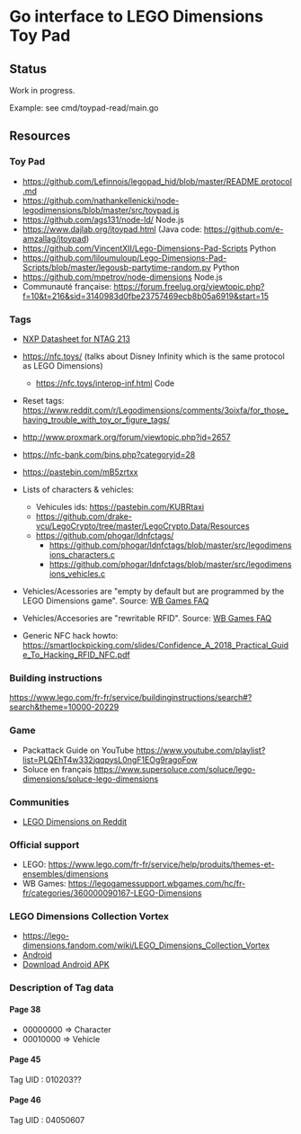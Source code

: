 # Go interface to LEGO Dimensions Toy Pad

## Status

Work in progress.

Example: see cmd/toypad-read/main.go

## Resources

### Toy Pad
* https://github.com/Lefinnois/legopad_hid/blob/master/README.protocol.md
* https://github.com/nathankellenicki/node-legodimensions/blob/master/src/toypad.js
* https://github.com/ags131/node-ld/ Node.js
* https://www.dajlab.org/jtoypad.html (Java code: https://github.com/e-amzallag/jtoypad)
* https://github.com/VincentXII/Lego-Dimensions-Pad-Scripts Python
* https://github.com/liloumuloup/Lego-Dimensions-Pad-Scripts/blob/master/legousb-partytime-random.py Python
* https://github.com/mpetrov/node-dimensions Node.js
* Communauté française: https://forum.freelug.org/viewtopic.php?f=10&t=216&sid=3140983d0fbe23757469ecb8b05a6919&start=15

### Tags
* [NXP Datasheet for NTAG 213](https://www.nxp.com/docs/en/data-sheet/NTAG213_215_216.pdf)
* https://nfc.toys/ (talks about Disney Infinity which is the same protocol as LEGO Dimensions)
    * https://nfc.toys/interop-inf.html Code
* Reset tags: https://www.reddit.com/r/Legodimensions/comments/3oixfa/for_those_having_trouble_with_toy_or_figure_tags/
* http://www.proxmark.org/forum/viewtopic.php?id=2657
* https://nfc-bank.com/bins.php?categoryid=28
* https://pastebin.com/mB5zrtxx
* Lists of characters & vehicles:
    * Vehicules ids: https://pastebin.com/KUBRtaxi
    * https://github.com/drake-vcu/LegoCrypto/tree/master/LegoCrypto.Data/Resources
    * https://github.com/phogar/ldnfctags/
        * https://github.com/phogar/ldnfctags/blob/master/src/legodimensions_characters.c
        * https://github.com/phogar/ldnfctags/blob/master/src/legodimensions_vehicles.c
* Vehicles/Acessories are "empty by default but are programmed by the LEGO Dimensions game". Source: [WB Games FAQ](https://legogamessupport.wbgames.com/hc/fr-fr/articles/360001217048-Comment-reprogrammer-votre-Toy-Tag-de-v%C3%A9hicule-ou-d-accessoire-LEGO-)
* Vehicles/Accesories are "rewritable RFID". Source: [WB Games FAQ](https://legogamessupport.wbgames.com/hc/fr-fr/articles/360001216968-Comment-fonctionnent-les-Toy-Tags-et-les-am%C3%A9liorations-de-gadgets-et-de-v%C3%A9hicules-)

* Generic NFC hack howto: https://smartlockpicking.com/slides/Confidence_A_2018_Practical_Guide_To_Hacking_RFID_NFC.pdf

### Building instructions
https://www.lego.com/fr-fr/service/buildinginstructions/search#?search&theme=10000-20229

### Game
* Packattack Guide on YouTube https://www.youtube.com/playlist?list=PLQEhT4w332jqqpysL0ngF1EOg9ragoFow
* Soluce en français https://www.supersoluce.com/soluce/lego-dimensions/soluce-lego-dimensions

### Communities
* [LEGO Dimensions on Reddit](https://www.reddit.com/r/Legodimensions/)

### Official support
* LEGO: https://www.lego.com/fr-fr/service/help/produits/themes-et-ensembles/dimensions
* WB Games: https://legogamessupport.wbgames.com/hc/fr-fr/categories/360000090167-LEGO-Dimensions

### LEGO Dimensions Collection Vortex
* https://lego-dimensions.fandom.com/wiki/LEGO_Dimensions_Collection_Vortex
* [Android](https://play.google.com/store/apps/details?id=com.wb.lego.dimensions)
* [Download Android APK](https://apkpure.com/lego%C2%AE-dimensions%E2%84%A2/com.wb.lego.dimensions)




### Description of Tag data
#### Page 38
* 00000000 => Character
* 00010000 => Vehicle

#### Page 45
Tag UID : 010203??
#### Page 46
Tag UID : 04050607